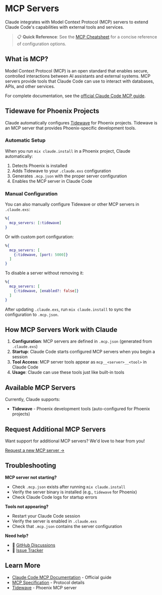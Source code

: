 # MCP Servers

Claude integrates with Model Context Protocol (MCP) servers to extend Claude Code's capabilities with external tools and services.

> 📋 **Quick Reference**: See the [MCP Cheatsheet](../cheatsheets/mcp.cheatmd) for a concise reference of configuration options.

## What is MCP?

Model Context Protocol (MCP) is an open standard that enables secure, controlled interactions between AI assistants and external systems. MCP servers provide tools that Claude Code can use to interact with databases, APIs, and other services.

For complete documentation, see the [official Claude Code MCP guide](https://docs.anthropic.com/en/docs/claude-code/mcp).

## Tidewave for Phoenix Projects

Claude automatically configures [Tidewave](https://tidewave.ai/) for Phoenix projects. Tidewave is an MCP server that provides Phoenix-specific development tools.

### Automatic Setup

When you run `mix claude.install` in a Phoenix project, Claude automatically:

1. Detects Phoenix is installed
2. Adds Tidewave to your `.claude.exs` configuration
3. Generates `.mcp.json` with the proper server configuration
4. Enables the MCP server in Claude Code

### Manual Configuration

You can also manually configure Tidewave or other MCP servers in `.claude.exs`:

```elixir
%{
  mcp_servers: [:tidewave]
}
```

Or with custom port configuration:

```elixir
%{
  mcp_servers: [
    {:tidewave, [port: 5000]}
  ]
}
```

To disable a server without removing it:

```elixir
%{
  mcp_servers: [
    {:tidewave, [enabled?: false]}
  ]
}
```

After updating `.claude.exs`, run `mix claude.install` to sync the configuration to `.mcp.json`.

## How MCP Servers Work with Claude

1. **Configuration**: MCP servers are defined in `.mcp.json` (generated from `.claude.exs`)
2. **Startup**: Claude Code starts configured MCP servers when you begin a session
3. **Tool Access**: MCP server tools appear as `mcp__<server>__<tool>` in Claude Code
4. **Usage**: Claude can use these tools just like built-in tools

## Available MCP Servers

Currently, Claude supports:

- **Tidewave** - Phoenix development tools (auto-configured for Phoenix projects)

## Request Additional MCP Servers

Want support for additional MCP servers? We'd love to hear from you!

[Request a new MCP server →](https://github.com/bradleygolden/claude/issues/new?title=MCP%20Server%20Request:%20[Server%20Name]&body=**Server%20Name:**%20%0A**Server%20Repository:**%20%0A**Use%20Case:**%20%0A%0APlease%20describe%20why%20this%20MCP%20server%20would%20be%20useful%20for%20Elixir%20development.)

## Troubleshooting

**MCP server not starting?**
- Check `.mcp.json` exists after running `mix claude.install`
- Verify the server binary is installed (e.g., `tidewave` for Phoenix)
- Check Claude Code logs for startup errors

**Tools not appearing?**
- Restart your Claude Code session
- Verify the server is enabled in `.claude.exs`
- Check that `.mcp.json` contains the server configuration

**Need help?**
- 💬 [GitHub Discussions](https://github.com/bradleygolden/claude/discussions)
- 🐛 [Issue Tracker](https://github.com/bradleygolden/claude/issues)

## Learn More

- [Claude Code MCP Documentation](https://docs.anthropic.com/en/docs/claude-code/mcp) - Official guide
- [MCP Specification](https://modelcontextprotocol.io/) - Protocol details
- [Tidewave](https://tidewave.ai/) - Phoenix MCP server
